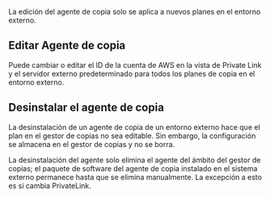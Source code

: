 La edición del agente de copia solo se aplica a nuevos planes en el entorno externo.

Editar Agente de copia
----------------------

Puede cambiar o editar el ID de la cuenta de AWS en la vista de Private Link y el servidor externo predeterminado para todos los planes de copia en el entorno externo.

Desinstalar el agente de copia
------------------------------

La desinstalación de un agente de copia de un entorno externo hace que el plan en el gestor de copias no sea editable. Sin embargo, la configuración se almacena en el gestor de copias y no se borra.

La desinstalación del agente solo elimina el agente del ámbito del gestor de copias; el paquete de software del agente de copia instalado en el sistema externo permanece hasta que se elimina manualmente. La excepción a esto es si cambia PrivateLink.
